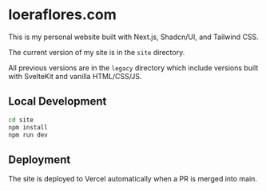 # loeraflores.com

This is my personal website built with Next.js, Shadcn/UI, and Tailwind CSS.

The current version of my site is in the `site` directory.

All previous versions are in the `legacy` directory which include versions built with SvelteKit and vanilla HTML/CSS/JS.

## Local Development

```bash
cd site
npm install
npm run dev
```

## Deployment

The site is deployed to Vercel automatically when a PR is merged into main.
